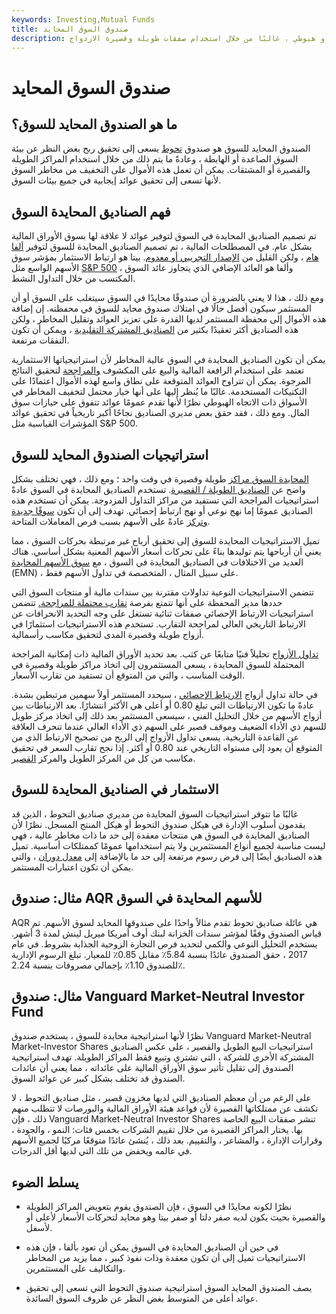 ```yaml
---
keywords: Investing,Mutual Funds
title: صندوق السوق المحايد
description: الصندوق المحايد للسوق هو صندوق يسعى لتحقيق ربح في بيئات ذات اتجاه صعودي أو هبوطي ، غالبًا من خلال استخدام صفقات طويلة وقصيرة الازدواج.
---
```


# صندوق السوق المحايد
## ما هو الصندوق المحايد للسوق؟

الصندوق المحايد للسوق هو صندوق [تحوط](/hedgefund) يسعى إلى تحقيق ربح بغض النظر عن بيئة السوق الصاعدة أو الهابطة ، وعادةً ما يتم ذلك من خلال استخدام المراكز الطويلة والقصيرة أو المشتقات. يمكن أن تعمل هذه الأموال على التخفيف من مخاطر السوق لأنها تسعى إلى تحقيق عوائد إيجابية في جميع بيئات السوق.

## فهم الصناديق المحايدة السوق

تم تصميم الصناديق المحايدة في السوق لتوفير عوائد لا علاقة لها بسوق الأوراق المالية بشكل عام. في المصطلحات المالية ، تم تصميم الصناديق المحايدة للسوق لتوفير [ألفا هام](/alpha) ، ولكن القليل من [الإصدار التجريبي أو معدوم](/beta). بيتا هو ارتباط الاستثمار بمؤشر سوق الأسهم الواسع مثل [S&P 500](/sp500) ، وألفا هو العائد الإضافي الذي يتجاوز عائد السوق المكتسب من خلال التداول النشط.

ومع ذلك ، هذا لا يعني بالضرورة أن صندوقًا محايدًا في السوق سيتغلب على السوق أو أن المستثمر سيكون أفضل حالًا في امتلاك صندوق محايد للسوق في محفظته. إن إضافة هذه الأموال إلى محفظة المستثمر لديها القدرة على تعزيز العوائد وتقليل المخاطر ، ولكن هذه الصناديق أكثر تعقيدًا بكثير من [الصناديق المشتركة التقليدية](/mutualfund) ، ويمكن أن تكون النفقات مرتفعة.

يمكن أن تكون الصناديق المحايدة في السوق عالية المخاطر لأن استراتيجياتها الاستثمارية تعتمد على استخدام الرافعة المالية والبيع على المكشوف [والمراجحة](/arbitrage) لتحقيق النتائج المرجوة. يمكن أن تتراوح العوائد المتوقعة على نطاق واسع لهذه الأموال اعتمادًا على التكتيكات المستخدمة. غالبًا ما يُنظر إليها على أنها خيار محتمل لتخفيف المخاطر في الأسواق ذات الاتجاه الهبوطي نظرًا لأنها تقدم عمومًا عوائد تتفوق على حيازات سوق المال. ومع ذلك ، فقد حقق بعض مديري الصناديق نجاحًا أكبر تاريخياً في تحقيق عوائد المؤشرات القياسية مثل S&P 500.

## استراتيجيات الصندوق المحايد للسوق

[المحايدة السوق مراكز](/marketneutral) طويلة وقصيرة في وقت واحد ؛ ومع ذلك ، فهي تختلف بشكل واضح عن [الصناديق الطويلة / القصيرة](/longshortfund). تستخدم الصناديق المحايدة في السوق عادةً استراتيجيات المراجحة التي تستفيد من مراكز التداول المزدوجة. يمكن أن تستخدم هذه الصناديق عمومًا إما نهج نوعي أو نهج ارتباط إحصائي. تهدف إلى أن تكون [سوقًا جديدة](/marketneutral) [وتركز](/marketneutral) عادةً على الأسهم بسبب فرص المعاملات المتاحة.

تميل الاستراتيجيات المحايدة للسوق إلى تحقيق أرباح غير مرتبطة بحركات السوق ، مما يعني أن أرباحها يتم توليدها بناءً على تحركات أسعار الأسهم المعنية بشكل أساسي. هناك العديد من الاختلافات في الصناديق المحايدة في السوق ، مع [سوق الأسهم المحايدة](/equitymarketneutral) (EMN) ، على سبيل المثال ، المتخصصة في تداول الأسهم فقط.

تتضمن الاستراتيجيات النوعية تداولات مقترنة بين سندات مالية أو منتجات السوق التي حددها مدير المحفظة على أنها تتمتع بفرصة [تقارب محتملة للمراجحة.](/convergence) تتضمن استراتيجيات الارتباط الإحصائي صفقات ثنائية تستغل على وجه التحديد الانحرافات عن الارتباط التاريخي العالي لمراجحة التقارب. تستخدم هذه الاستراتيجيات استثمارًا في أزواج طويلة وقصيرة المدى لتحقيق مكاسب رأسمالية.

[تداول الأزواج](/pairstrade) تحليلاً فنيًا متابعًا عن كثب. بعد تحديد الأوراق المالية ذات إمكانية المراجحة المحتملة للسوق المحايدة ، يسعى المستثمرون إلى اتخاذ مراكز طويلة وقصيرة في الوقت المناسب ، والتي من المتوقع أن تستفيد من تقارب الأسعار.

في حالة تداول أزواج [الارتباط الإحصائي](/correlation) ، سيحدد المستثمر أولاً سهمين مرتبطين بشدة. عادةً ما تكون الارتباطات التي تبلغ 0.80 أو أعلى هي الأكثر انتشارًا. بعد الارتباطات بين أزواج الأسهم من خلال التحليل الفني ، سيسعى المستثمر بعد ذلك إلى اتخاذ مركز طويل للسهم ذي الأداء الضعيف وموقف قصير على السهم ذي الأداء العالي عندما تنحرف العلاقة عن القاعدة التاريخية. يسعى تداول الأزواج إلى الربح من تصحيح الارتباط الذي من المتوقع أن يعود إلى مستواه التاريخي عند 0.80 أو أكثر. إذا نجح تقارب السعر في تحقيق مكاسب من كل من المركز الطويل والمركز [القصير](/short).

## الاستثمار في الصناديق المحايدة للسوق

غالبًا ما تتوفر استراتيجيات السوق المحايدة من مديري صناديق التحوط ، الذين قد يقدمون أسلوب الإدارة في هيكل صندوق التحوط أو هيكل المنتج المسجل. نظرًا لأن الصناديق المحايدة في السوق هي منتجات معقدة إلى حد ما ذات مخاطر عالية ، فهي ليست مناسبة لجميع أنواع المستثمرين ولا يتم استخدامها عمومًا كممتلكات أساسية. تميل هذه الصناديق أيضًا إلى فرض رسوم مرتفعة إلى حد ما بالإضافة إلى [معدل دوران](/turnover) ، والتي يمكن أن تكون اعتبارات المستثمر.

## مثال: صندوق AQR للأسهم المحايدة في السوق

AQR هي عائلة صناديق تحوط تقدم مثالاً واحدًا على صندوقها المحايد لسوق الأسهم. تم قياس الصندوق وفقًا لمؤشر سندات الخزانة لبنك أوف أمريكا ميريل لينش لمدة 3 أشهر. يستخدم التحليل النوعي والكمي لتحديد فرص التجارة الزوجية الجذابة بشروط. في عام 2017 ، حقق الصندوق عائدًا بنسبة 5.84٪ مقابل 0.85٪ للمعيار. تبلغ الرسوم الإدارية للصندوق 1.10٪ بإجمالي مصروفات بنسبة 2.24٪.

## مثال: صندوق Vanguard Market-Neutral Investor Fund

نظرًا لأنها استراتيجية محايدة للسوق ، يستخدم صندوق Vanguard Market-Neutral Market-Investor Shares استراتيجيات البيع الطويل والقصير ، على عكس الصناديق المشتركة الأخرى للشركة ، التي تشتري وتبيع فقط المراكز الطويلة. تهدف استراتيجية الصندوق إلى تقليل تأثير سوق الأوراق المالية على عائداته ، مما يعني أن عائدات الصندوق قد تختلف بشكل كبير عن عوائد السوق.

على الرغم من أن معظم الصناديق التي لديها مخزون قصير ، مثل صناديق التحوط ، لا تكشف عن ممتلكاتها القصيرة لأن قواعد هيئة الأوراق المالية والبورصات لا تتطلب منهم ذلك ، فإن Vanguard Market-Neutral Investor Shares تنشر صفقات البيع الخاصة بها. يختار المراكز القصيرة من خلال تقييم الشركات بخمس فئات: النمو ، والجودة ، وقرارات الإدارة ، والمشاعر ، والتقييم. بعد ذلك ، يُنشئ عائدًا متوقعًا مركبًا لجميع الأسهم في عالمه ويخفض من تلك التي لديها أقل الدرجات.

## يسلط الضوء

- نظرًا لكونه محايدًا في السوق ، فإن الصندوق يقوم بتعويض المراكز الطويلة والقصيرة بحيث يكون لديه صفر دلتا أو صفر بيتا وهو محايد لتحركات الأسعار لأعلى أو لأسفل.

- في حين أن الصناديق المحايدة في السوق يمكن أن تعود بألفا ، فإن هذه الاستراتيجيات تميل إلى أن تكون معقدة وذات نفوذ كبير ، مما يزيد من المخاطر والتكاليف على المستثمرين.

- يصف الصندوق المحايد السوق استراتيجية صندوق التحوط التي تسعى إلى تحقيق عوائد أعلى من المتوسط بغض النظر عن ظروف السوق السائدة.

